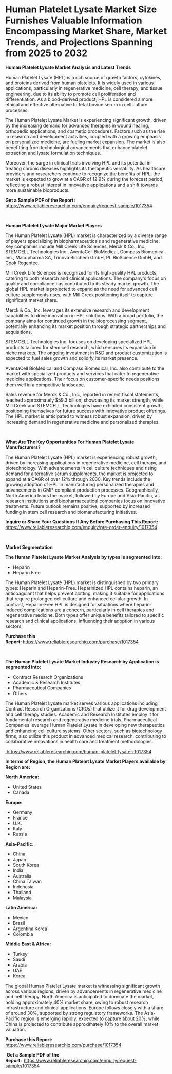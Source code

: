 <p><h1>Human Platelet Lysate Market Size Furnishes Valuable Information Encompassing Market Share, Market Trends, and Projections Spanning from 2025 to 2032</h1></p><p><strong>Human Platelet Lysate Market Analysis and Latest Trends</strong></p>
<p><p>Human Platelet Lysate (HPL) is a rich source of growth factors, cytokines, and proteins derived from human platelets. It is widely used in various applications, particularly in regenerative medicine, cell therapy, and tissue engineering, due to its ability to promote cell proliferation and differentiation. As a blood-derived product, HPL is considered a more ethical and effective alternative to fetal bovine serum in cell culture processes.</p><p>The Human Platelet Lysate Market is experiencing significant growth, driven by the increasing demand for advanced therapies in wound healing, orthopedic applications, and cosmetic procedures. Factors such as the rise in research and development activities, coupled with a growing emphasis on personalized medicine, are fueling market expansion. The market is also benefitting from technological advancements that enhance platelet extraction and lysate formulation techniques.</p><p>Moreover, the surge in clinical trials involving HPL and its potential in treating chronic diseases highlights its therapeutic versatility. As healthcare providers and researchers continue to recognize the benefits of HPL, the market is expected to grow at a CAGR of 12.9% during the forecast period, reflecting a robust interest in innovative applications and a shift towards more sustainable bioproducts.</p></p>
<p><strong>Get a Sample PDF of the Report:&nbsp;</strong> <a href="https://www.reliableresearchiq.com/enquiry/request-sample/1017354?utm_campaign=1900&utm_medium=2&utm_source=Github&utm_content=ia&utm_term=17042025&utm_id=human-platelet-lysate">https://www.reliableresearchiq.com/enquiry/request-sample/1017354</a></p>
<p>&nbsp;</p>
<p><strong>Human Platelet Lysate Major Market Players</strong></p>
<p><p>The Human Platelet Lysate (HPL) market is characterized by a diverse range of players specializing in biopharmaceuticals and regenerative medicine. Key companies include Mill Creek Life Sciences, Merck & Co., Inc., STEMCELL Technologies Inc., AventaCell BioMedical, Compass Biomedical, Inc., Macopharma SA, Trinova Biochem GmbH, PL BioScience GmbH, and Cook Regentec.</p><p>Mill Creek Life Sciences is recognized for its high-quality HPL products, catering to both research and clinical applications. The company's focus on quality and compliance has contributed to its steady market growth. The global HPL market is projected to expand as the need for advanced cell culture supplements rises, with Mill Creek positioning itself to capture significant market share.</p><p>Merck & Co., Inc. leverages its extensive research and development capabilities to drive innovation in HPL solutions. With a broad portfolio, the company aims for continued growth in the bioprocessing segment, potentially enhancing its market position through strategic partnerships and acquisitions.</p><p>STEMCELL Technologies Inc. focuses on developing specialized HPL products tailored for stem cell research, which ensures its expansion in niche markets. The ongoing investment in R&D and product customization is expected to fuel sales growth and solidify its market presence.</p><p>AventaCell BioMedical and Compass Biomedical, Inc. also contribute to the market with specialized products and services that cater to regenerative medicine applications. Their focus on customer-specific needs positions them well in a competitive landscape.</p><p>Sales revenue for Merck & Co., Inc., reported in recent fiscal statements, reached approximately $59.3 billion, showcasing its market strength, while Mill Creek and STEMCELL Technologies have exhibited consistent growth, positioning themselves for future success with innovative product offerings. The HPL market is anticipated to witness robust expansion, driven by increasing demand in regenerative medicine and personalized therapies.</p></p>
<p>&nbsp;</p>
<p><strong>What Are The Key Opportunities For Human Platelet Lysate Manufacturers?</strong></p>
<p><p>The Human Platelet Lysate (HPL) market is experiencing robust growth, driven by increasing applications in regenerative medicine, cell therapy, and biotechnology. With advancements in cell culture techniques and rising demand for alternative serum supplements, the market is projected to expand at a CAGR of over 12% through 2030. Key trends include the growing adoption of HPL in manufacturing personalized therapies and advancements in GMP-compliant production processes. Geographically, North America leads the market, followed by Europe and Asia-Pacific, as research institutions and biopharmaceutical companies focus on innovative treatments. Future outlook remains positive, supported by increased funding in stem cell research and biomanufacturing initiatives.</p></p>
<p><strong>Inquire or Share Your Questions If Any Before Purchasing This Report:</strong> <a href="https://www.reliableresearchiq.com/enquiry/pre-order-enquiry/1017354?utm_campaign=1900&utm_medium=2&utm_source=Github&utm_content=ia&utm_term=17042025&utm_id=human-platelet-lysate">https://www.reliableresearchiq.com/enquiry/pre-order-enquiry/1017354</a></p>
<p>&nbsp;</p>
<p><strong>Market Segmentation</strong></p>
<p><strong>The Human Platelet Lysate Market Analysis by types is segmented into:</strong></p>
<p><ul><li>Heparin</li><li>Heparin Free</li></ul></p>
<p><p>The Human Platelet Lysate (HPL) market is distinguished by two primary types: Heparin and Heparin-Free. Heparinized HPL contains heparin, an anticoagulant that helps prevent clotting, making it suitable for applications that require prolonged cell culture and enhanced cellular growth. In contrast, Heparin-Free HPL is designed for situations where heparin-induced complications are a concern, particularly in cell therapies and regenerative medicine. Both types offer unique benefits tailored to specific research and clinical applications, influencing their adoption in various sectors.</p></p>
<p><strong>Purchase this Report:&nbsp;</strong><a href="https://www.reliableresearchiq.com/purchase/1017354?utm_campaign=1900&utm_medium=2&utm_source=Github&utm_content=ia&utm_term=17042025&utm_id=human-platelet-lysate">https://www.reliableresearchiq.com/purchase/1017354</a></p>
<p>&nbsp;</p>
<p><strong>The Human Platelet Lysate Market Industry Research by Application is segmented into:</strong></p>
<p><ul><li>Contract Research Organizations</li><li>Academic & Research Institutes</li><li>Pharmaceutical Companies</li><li>Others</li></ul></p>
<p><p>The Human Platelet Lysate market serves various applications including Contract Research Organizations (CROs) that utilize it for drug development and cell therapy studies. Academic and Research Institutes employ it for fundamental research and regenerative medicine trials. Pharmaceutical Companies leverage Human Platelet Lysate in developing new therapeutics and enhancing cell culture systems. Other sectors, such as biotechnology firms, also utilize this product in advanced medical research, contributing to collaborative innovations in health care and treatment methodologies.</p></p>
<p><a href="https://www.reliableresearchiq.com/human-platelet-lysate-r1017354?utm_campaign=1900&utm_medium=2&utm_source=Github&utm_content=ia&utm_term=17042025&utm_id=human-platelet-lysate">&nbsp;https://www.reliableresearchiq.com/human-platelet-lysate-r1017354</a></p>
<p><strong>In terms of Region, the Human Platelet Lysate Market Players available by Region are:</strong></p>
<p>
    <p> <strong> North America: </strong>
        <ul>
            <li>United States</li>
            <li>Canada</li>
        </ul>
        </p> 
    <p> <strong> Europe: </strong>
        <ul>
            <li>Germany</li>
            <li>France</li>
            <li>U.K.</li>
            <li>Italy</li>
            <li>Russia</li>
        </ul>
        </p> 
    <p> <strong> Asia-Pacific: </strong>
        <ul>
            <li>China</li>
            <li>Japan</li>
            <li>South Korea</li>
            <li>India</li>
            <li>Australia</li>
            <li>China Taiwan</li>
            <li>Indonesia</li>
            <li>Thailand</li>
            <li>Malaysia</li>
        </ul>
        </p> 
    <p> <strong> Latin America: </strong>
        <ul>
            <li>Mexico</li>
            <li>Brazil</li>
            <li>Argentina Korea</li>
            <li>Colombia</li>
        </ul>
        </p> 
    <p> <strong> Middle East & Africa: </strong>
        <ul>
            <li>Turkey</li>
            <li>Saudi</li>
            <li>Arabia</li>
            <li>UAE</li>
            <li>Korea</li>
        </ul>
    </p>
    </p>
<p><p>The global Human Platelet Lysate market is witnessing significant growth across various regions, driven by advancements in regenerative medicine and cell therapy. North America is anticipated to dominate the market, holding approximately 40% market share, owing to robust research infrastructure and clinical applications. Europe follows closely with a share of around 30%, supported by strong regulatory frameworks. The Asia-Pacific region is emerging rapidly, expected to capture about 20%, while China is projected to contribute approximately 10% to the overall market valuation.</p></p>
<p><strong>Purchase this Report: </strong><a href="https://www.reliableresearchiq.com/purchase/1017354?utm_campaign=1900&utm_medium=2&utm_source=Github&utm_content=ia&utm_term=17042025&utm_id=human-platelet-lysate">https://www.reliableresearchiq.com/purchase/1017354</a></p>
<p>&nbsp;<strong>Get a Sample PDF of the Report:&nbsp;&nbsp;</strong><a href="https://www.reliableresearchiq.com/enquiry/request-sample/1017354?utm_campaign=1900&utm_medium=2&utm_source=Github&utm_content=ia&utm_term=17042025&utm_id=human-platelet-lysate">https://www.reliableresearchiq.com/enquiry/request-sample/1017354</a></p>
<p><strong></strong></p>
<p><p></p><p></p><p></p></p>